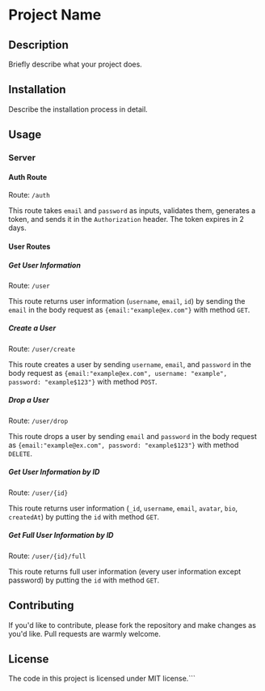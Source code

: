 # Project Name

## Description

Briefly describe what your project does.

## Installation

Describe the installation process in detail.

## Usage

### Server

#### Auth Route

Route: `/auth`

This route takes `email` and `password` as inputs, validates them, generates a token, and sends it in the `Authorization` header. The token expires in 2 days.

#### User Routes

##### Get User Information

Route: `/user`

This route returns user information (`username`, `email`, `id`) by sending the `email` in the body request as `{email:"example@ex.com"}` with method `GET`.

##### Create a User

Route: `/user/create`

This route creates a user by sending `username`, `email`, and `password` in the body request as `{email:"example@ex.com", username: "example", password: "example$123"}` with method `POST`.

##### Drop a User

Route: `/user/drop`

This route drops a user by sending `email` and `password` in the body request as `{email:"example@ex.com", password: "example$123"}` with method `DELETE`.

##### Get User Information by ID

Route: `/user/{id}`

This route returns user information (`_id`, `username`, `email`, `avatar`, `bio`, `createdAt`) by putting the `id` with method `GET`.

##### Get Full User Information by ID

Route: `/user/{id}/full`

This route returns full user information (every user information except password) by putting the `id` with method `GET`.

## Contributing

If you'd like to contribute, please fork the repository and make changes as you'd like. Pull requests are warmly welcome.

## License

The code in this project is licensed under MIT license.```

